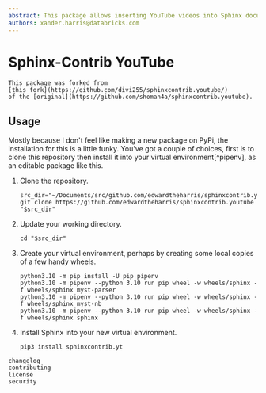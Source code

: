 ```yaml
---
abstract: This package allows inserting YouTube videos into Sphinx documents.
authors: xander.harris@databricks.com
---
```


# Sphinx-Contrib YouTube

```{note}
This package was forked from
[this fork](https://github.com/divi255/sphinxcontrib.youtube/)
of the [original](https://github.com/shomah4a/sphinxcontrib.youtube).
```

## Usage

Mostly because I don't feel like making a new package on PyPi, the installation
for this is a little funky. You've got a couple of choices, first is to
clone this repository then install it into your virtual environment[^pipenv],
as an editable package like this.

1. Clone the repository.

    ```{code-block} shell
    src_dir="~/Documents/src/github.com/edwardtheharris/sphinxcontrib.youtube"
    git clone https://github.com/edwardtheharris/sphinxcontrib.youtube "$src_dir"
    ```

2. Update your working directory.

    ```{code-block} shell
    cd "$src_dir"
    ```

3. Create your virtual environment, perhaps by creating some local copies of
   a few handy wheels.

    ```{code-block} shell
    python3.10 -m pip install -U pip pipenv
    python3.10 -m pipenv --python 3.10 run pip wheel -w wheels/sphinx -f wheels/sphinx myst-parser
    python3.10 -m pipenv --python 3.10 run pip wheel -w wheels/sphinx -f wheels/sphinx myst-nb
    python3.10 -m pipenv --python 3.10 run pip wheel -w wheels/sphinx -f wheels/sphinx sphinx
    ```

4. Install Sphinx into your new virtual environment.

    ```shell
    pip3 install sphinxcontrib.yt
    ```

```{toctree}
changelog
contributing
license
security
```
